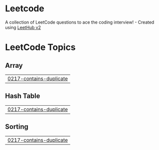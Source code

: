 # Leetcode
A collection of LeetCode questions to ace the coding interview! - Created using [LeetHub v2](https://github.com/arunbhardwaj/LeetHub-2.0)

<!---LeetCode Topics Start-->
# LeetCode Topics
## Array
|  |
| ------- |
| [0217-contains-duplicate](https://github.com/noushal/Leetcode/tree/master/0217-contains-duplicate) |
## Hash Table
|  |
| ------- |
| [0217-contains-duplicate](https://github.com/noushal/Leetcode/tree/master/0217-contains-duplicate) |
## Sorting
|  |
| ------- |
| [0217-contains-duplicate](https://github.com/noushal/Leetcode/tree/master/0217-contains-duplicate) |
<!---LeetCode Topics End-->